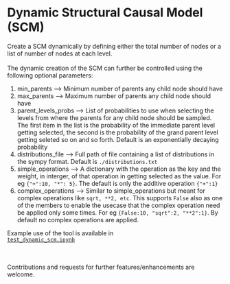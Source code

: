 # Dynamic Structural Causal Model (SCM)

Create a SCM dynamically by defining either the total number of nodes or a list of number of nodes at each level.<br><br>
The dynamic creation of the SCM can further be controlled using the following optional parameters:
1. min_parents --> Minimum number of parents any child node should have
2. max_parents --> Maximum number of parents any child node should have
3. parent_levels_probs --> List of probabilities to use when selecting the levels from where the parents for any child node should be sampled. The first item in the list is the probability of the immediate parent level getting selected, the second is the probability of the grand parent level getting seleted so on and so forth. Default is an exponentially decaying probability
4. distributions_file --> Full path of file containing a list of distributions in the sympy format. Default is <code>./distributions.txt</code>
5. simple_operations --> A dictionary with the operation as the key and the weight, in interger, of that operation in getting selected as the value. For eg <code>{"+":10, "*": 5}</code>. The default is only the additive operation <code>{"+":1}</code>
6. complex_operations --> Similar to simple_operations but meant for complex operations like <code>sqrt, \*\*2, etc</code>. This supports <code>False</code> also as one of the members to enable the usecase that the complex operation need be applied only some times. For eg <code>{False:10, "sqrt":2, "\*\*2":1}</code>. By default no complex operations are applied.

Example use of the tool is available in <code> <a href=https://github.com/uvnikgupta/CDT/blob/master/scm/test_dynamic_scm.ipynb>test_dynamic_scm.ipynb </a></code><br><br>

Contributions and requests for further features/enhancements are welcome.
